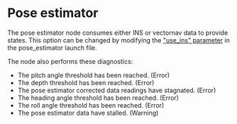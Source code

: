 # Pose estimator
The pose estimator node consumes either INS or vectornav data to provide states. This option can be changed by modifying the ["use_ins" parameter](catkin_ws/src/private/system/ystem_bringup/launch/includes/pose_estimator.launch) in the pose_estimator launch file.

The node also performs these diagnostics:
  - The pitch angle threshold has been reached. (Error)
  - The depth threshold has been reached. (Error)
  - The pose estimator corrected data readings have stagnated. (Error)
  - The heading angle threshold has been reached. (Error)
  - The roll angle threshold has been reached. (Error)
  - The pose estimator data have stalled. (Warning)
